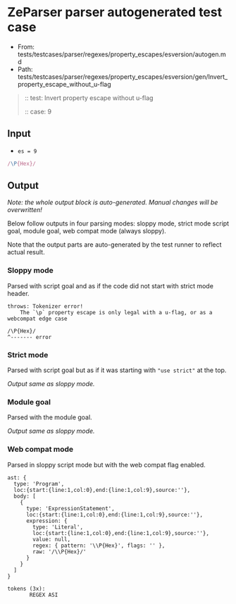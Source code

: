 # ZeParser parser autogenerated test case

- From: tests/testcases/parser/regexes/property_escapes/esversion/autogen.md
- Path: tests/testcases/parser/regexes/property_escapes/esversion/gen/Invert_property_escape_without_u-flag

> :: test: Invert property escape without u-flag
>
> :: case: 9

## Input

- `es = 9`

`````js
/\P{Hex}/
`````

## Output

_Note: the whole output block is auto-generated. Manual changes will be overwritten!_

Below follow outputs in four parsing modes: sloppy mode, strict mode script goal, module goal, web compat mode (always sloppy).

Note that the output parts are auto-generated by the test runner to reflect actual result.

### Sloppy mode

Parsed with script goal and as if the code did not start with strict mode header.

`````
throws: Tokenizer error!
    The `\p` property escape is only legal with a u-flag, or as a webcompat edge case

/\P{Hex}/
^------- error
`````

### Strict mode

Parsed with script goal but as if it was starting with `"use strict"` at the top.

_Output same as sloppy mode._

### Module goal

Parsed with the module goal.

_Output same as sloppy mode._

### Web compat mode

Parsed in sloppy script mode but with the web compat flag enabled.

`````
ast: {
  type: 'Program',
  loc:{start:{line:1,col:0},end:{line:1,col:9},source:''},
  body: [
    {
      type: 'ExpressionStatement',
      loc:{start:{line:1,col:0},end:{line:1,col:9},source:''},
      expression: {
        type: 'Literal',
        loc:{start:{line:1,col:0},end:{line:1,col:9},source:''},
        value: null,
        regex: { pattern: '\\P{Hex}', flags: '' },
        raw: '/\\P{Hex}/'
      }
    }
  ]
}

tokens (3x):
       REGEX ASI
`````

